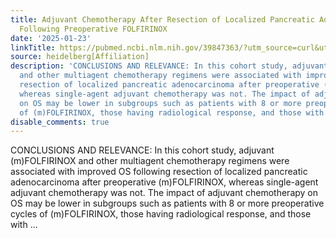 ```yaml
---
title: Adjuvant Chemotherapy After Resection of Localized Pancreatic Adenocarcinoma
  Following Preoperative FOLFIRINOX
date: '2025-01-23'
linkTitle: https://pubmed.ncbi.nlm.nih.gov/39847363/?utm_source=curl&utm_medium=rss&utm_campaign=pubmed-2&utm_content=1FakS-2QOkCT8HsMOQP1bCRQ4YzyumYOmxmF0moLsQ3dFB1E9V&fc=20220326224207&ff=20250123170702&v=2.18.0.post9+e462414
source: heidelberg[Affiliation]
description: 'CONCLUSIONS AND RELEVANCE: In this cohort study, adjuvant (m)FOLFIRINOX
  and other multiagent chemotherapy regimens were associated with improved OS following
  resection of localized pancreatic adenocarcinoma after preoperative (m)FOLFIRINOX,
  whereas single-agent adjuvant chemotherapy was not. The impact of adjuvant chemotherapy
  on OS may be lower in subgroups such as patients with 8 or more preoperative cycles
  of (m)FOLFIRINOX, those having radiological response, and those with ...'
disable_comments: true
---
```

CONCLUSIONS AND RELEVANCE: In this cohort study, adjuvant (m)FOLFIRINOX and other multiagent chemotherapy regimens were associated with improved OS following resection of localized pancreatic adenocarcinoma after preoperative (m)FOLFIRINOX, whereas single-agent adjuvant chemotherapy was not. The impact of adjuvant chemotherapy on OS may be lower in subgroups such as patients with 8 or more preoperative cycles of (m)FOLFIRINOX, those having radiological response, and those with ...
